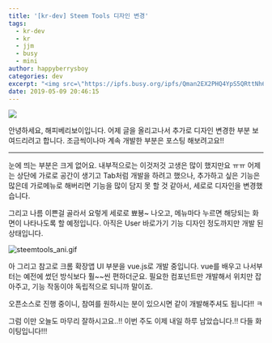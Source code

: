 ```yaml
---
title: '[kr-dev] Steem Tools 디자인 변경'
tags:
  - kr-dev
  - kr
  - jjm
  - busy
  - mini
author: happyberrysboy
categories: dev
excerpt: "<img src=\"https://ipfs.busy.org/ipfs/Qman2EX2PHQ4YpS5QRttNh6yBApcQQVc3YD2iheeThsdS8\" />\r\n  안녕하세요, 해피베리보이입니다. 어제 글을 올리고나서 추가로 디자인 변경한 부분 보여드리려고 합니다. 조금씩이나마 계속 개발한 부분은 포스팅 해보려고요!!   ___  눈에 띄는 부분은 크게 없어요. 내부적으로는 이것저것 고생은 많이 했지만요 ㅠㅠ 어제는 상단에 가로로 공간이 생기고 Tab처럼 개발을 하려고 했으나, 추가하고 싶은 기능은 많은데 가로메뉴....."
date: 2019-05-09 20:46:15
---
```


![](https://ipfs.busy.org/ipfs/Qman2EX2PHQ4YpS5QRttNh6yBApcQQVc3YD2iheeThsdS8)

안녕하세요, 해피베리보이입니다.
어제 글을 올리고나서 추가로 디자인 변경한 부분 보여드리려고 합니다.
조금씩이나마 계속 개발한 부분은 포스팅 해보려고요!! 

___

눈에 띄는 부분은 크게 없어요. 내부적으로는 이것저것 고생은 많이 했지만요 ㅠㅠ
어제는 상단에 가로로 공간이 생기고 Tab처럼 개발을 하려고 했으나, 추가하고 싶은 기능은 많은데 가로메뉴로 해버리면 기능을 많이 담지 못 할 것 같아서, 세로로 디자인을 변경했습니다.

그리고 나름 이쁜걸 골라서 요렇게 세로로 뾰뵹~ 나오고, 메뉴마다 누르면 해당되는 화면이 나타나도록 할 예정입니다. 아직은 User 바로가기 기능 디자인 정도까지만 개발 된 상태입니다.

![steemtools_ani.gif](https://cdn.steemitimages.com/DQmSV3Eqkncdj7mgwkuaEA3RDFCrn7Vgvoq84MEHTwDPRaX/steemtools_ani.gif)

아 그리고 참고로 크롬 확장앱 UI 부분을 vue.js로 개발 중입니다. vue를 배우고 나서부터는 예전에 썼던 방식보다 훨~~씬 편하더군요. 필요한 컴포넌트만 개발해서 위치만 잡아주고, 기능 작동이야 독립적으로 되니까 말이죠.

오픈소스로 진행 중이니, 참여를 원하시는 분이 있으시면 같이 개발해주셔도 됩니다!! ㅋ

그럼 이만 오늘도 마무리 잘하시고요..!! 이번 주도 이제 내일 하루 남았습니다.!! 다들 화이팅입니다!!!
